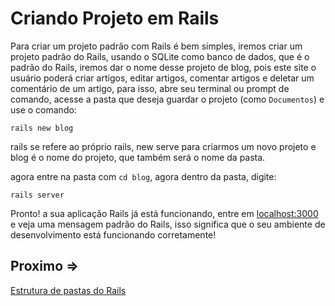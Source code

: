 # Criando Projeto em Rails

Para criar um projeto padrão com Rails é bem simples, iremos criar um projeto padrão do Rails, usando o SQLite como banco de dados, que é o padrão do Rails, iremos dar o nome desse projeto de blog, pois este site o usuário poderá criar artigos, editar artigos, comentar artigos e deletar um comentário de um artigo, para isso, abre seu terminal ou prompt de comando, acesse a pasta que deseja guardar o projeto (como ``Documentos``) e use o comando:
 
 ``rails new blog``

rails se refere ao próprio rails, new serve para criarmos um novo projeto e blog é o nome do projeto, que também será o nome da pasta.

agora entre na pasta com ``cd blog``, agora dentro da pasta, digite:

``rails server``

Pronto! a sua aplicação Rails já está funcionando, entre em [localhost:3000](http://localhost:3000) e veja uma mensagem padrão do Rails, isso significa que o seu ambiente de desenvolvimento está funcionando corretamente!

## Proximo =>

[Estrutura de pastas do Rails](../estrutura-pastas/README.md)